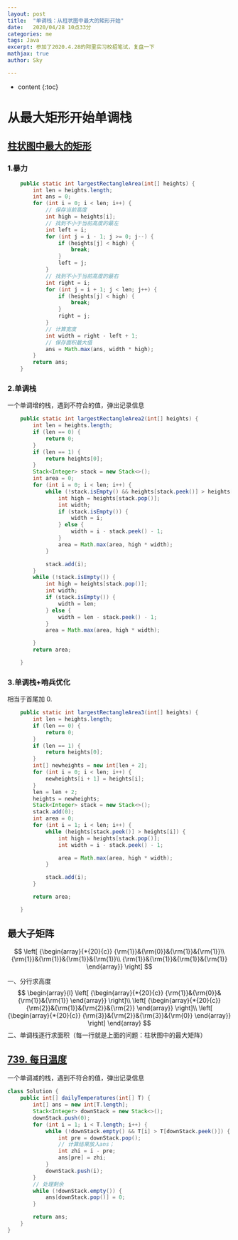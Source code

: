 ```yaml
---
layout: post
title:  "单调栈：从柱状图中最大的矩形开始"
date:   2020/04/28 10点33分        
categories: me
tags: Java
excerpt: 参加了2020.4.28的阿里实习校招笔试，复盘一下
mathjax: true
author: Sky

---
```


* content
{:toc}


# 从最大矩形开始单调栈

## [柱状图中最大的矩形](https://leetcode-cn.com/problems/largest-rectangle-in-histogram/)

### 1.暴力

~~~java
	public static int largestRectangleArea(int[] heights) {
		int len = heights.length;
		int ans = 0;
		for (int i = 0; i < len; i++) {
			// 保存当前高度
			int high = heights[i];
			// 找到不小于当前高度的最左
			int left = i;
			for (int j = i - 1; j >= 0; j--) {
				if (heights[j] < high) {
					break;
				}
				left = j;
			}
			// 找到不小于当前高度的最右
			int right = i;
			for (int j = i + 1; j < len; j++) {
				if (heights[j] < high) {
					break;
				}
				right = j;
			}
			// 计算宽度
			int width = right - left + 1;
			// 保存面积最大值
			ans = Math.max(ans, width * high);
		}
		return ans;
	}
~~~

### 2.单调栈



一个单调增的栈，遇到不符合的值，弹出记录信息



~~~java
	public static int largestRectangleArea2(int[] heights) {
		int len = heights.length;
		if (len == 0) {
			return 0;
		}
		if (len == 1) {
			return heights[0];
		}
		Stack<Integer> stack = new Stack<>();
		int area = 0;
		for (int i = 0; i < len; i++) {
			while (!stack.isEmpty() && heights[stack.peek()] > heights[i]) {
				int high = heights[stack.pop()];
				int width;
				if (stack.isEmpty()) {
					width = i;
				} else {
					width = i - stack.peek() - 1;
				}
				area = Math.max(area, high * width);
			}

			stack.add(i);
		}
		while (!stack.isEmpty()) {
			int high = heights[stack.pop()];
			int width;
			if (stack.isEmpty()) {
				width = len;
			} else {
				width = len - stack.peek() - 1;
			}
			area = Math.max(area, high * width);

		}
		return area;

	}
~~~

### 3.单调栈+哨兵优化

相当于首尾加 0.

~~~java
	public static int largestRectangleArea3(int[] heights) {
		int len = heights.length;
		if (len == 0) {
			return 0;
		}
		if (len == 1) {
			return heights[0];
		}
		int[] newheights = new int[len + 2];
		for (int i = 0; i < len; i++) {
			newheights[i + 1] = heights[i];
		}
		len = len + 2;
		heights = newheights;
		Stack<Integer> stack = new Stack<>();
		stack.add(0);
		int area = 0;
		for (int i = 1; i < len; i++) {
			while (heights[stack.peek()] > heights[i]) {
				int high = heights[stack.pop()];
				int width = i - stack.peek() - 1;

				area = Math.max(area, high * width);
			}

			stack.add(i);
		}

		return area;

	}
~~~



## 最大子矩阵

$$
\left[ {\begin{array}{*{20}{c}}
{\rm{1}}&{\rm{0}}&{\rm{1}}&{\rm{1}}\\
{\rm{1}}&{\rm{1}}&{\rm{1}}&{\rm{1}}\\
{\rm{1}}&{\rm{1}}&{\rm{1}}&{\rm{1}}
\end{array}} \right]
$$

  一、分行求高度
$$
\begin{array}{l}
\left[ {\begin{array}{*{20}{c}}
{\rm{1}}&{\rm{0}}&{\rm{1}}&{\rm{1}}
\end{array}} \right]\\
\left[ {\begin{array}{*{20}{c}}
{\rm{2}}&{\rm{1}}&{\rm{2}}&{\rm{2}}
\end{array}} \right]\\
\left[ {\begin{array}{*{20}{c}}
{\rm{3}}&{\rm{2}}&{\rm{3}}&{\rm{0}}
\end{array}} \right]
\end{array}
$$
二、单调栈逐行求面积（每一行就是上面的问题：柱状图中的最大矩阵）



## [739. 每日温度](https://leetcode-cn.com/problems/daily-temperatures/)

一个单调减的栈，遇到不符合的值，弹出记录信息

~~~java
class Solution {
	public int[] dailyTemperatures(int[] T) {
		int[] ans = new int[T.length];
		Stack<Integer> downStack = new Stack<>();
		downStack.push(0);
		for (int i = 1; i < T.length; i++) {
			while (!downStack.empty() && T[i] > T[downStack.peek()]) {
				int pre = downStack.pop();
				// 计算结果放入ans；
				int zhi = i - pre;
				ans[pre] = zhi;
			}
			downStack.push(i);
		}
		// 处理剩余
		while (!downStack.empty()) {
			ans[downStack.pop()] = 0;
		}

		return ans;
	}
}
~~~



